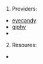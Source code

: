 1. Providers:

- [eyecandy](https://eyecannndy.com/)
- [giphy](https://giphy.com/)
- []()

2. Resoures:

- []()
